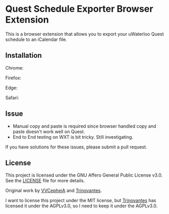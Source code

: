 # Quest Schedule Exporter Browser Extension

This is a browser extension that allows you to export your uWaterloo Quest schedule to an iCalendar file.

## Installation

Chrome:

Firefox:

Edge:

Safari:

## Issue

- Manual copy and paste is required since browser handled copy and paste doesn't work well on Quest.
- End to End testing on WXT is bit tricky. Still investigating.

If you have solutions for these issues, please submit a pull request.

## License

This project is licensed under the GNU Affero General Public License v3.0. See the [LICENSE](LICENSE) file for more details.

Original work by [VVCepheiA](https://github.com/VVCepheiA/Quest-Schedule-Exporter) and [Trinovantes](https://github.com/Trinovantes/Quest-Schedule-Exporter).

I want to license this project under the MIT license, but [Trinovantes](https://github.com/Trinovantes/Quest-Schedule-Exporter) has licensed it under the AGPLv3.0, so I need to keep it under the AGPLv3.0.
